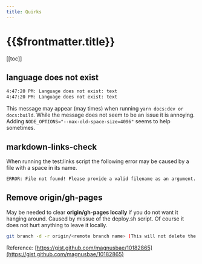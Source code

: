 ```yaml
---
title: Quirks
---
```


# {{$frontmatter.title}}

<TocHeader />
[[toc]]


## language does not exist



```bash
4:47:20 PM: Language does not exist: text
4:47:20 PM: Language does not exist: text
```

This message may appear (may times) when running `yarn docs:dev or docs:build`. While the message does not seem to be an issue it is annoying. Adding `NODE_OPTIONS="--max-old-space-size=4096"` seems to help sometimes.

## markdown-links-check

When running the test:links script the following error may be caused by a file with a space in its name.

```bash
ERROR: File not found! Please provide a valid filename as an argument.
```

## Remove origin/gh-pages

May be needed to clear **origin/gh-pages locally** if you do not want it hanging around. Caused by missue of the deploy.sh script. Of course it does not hurt anything to leave it locally.

```bash
git branch -d -r origin/<remote branch name> (This will not delete the branch on the remote repo!)
```

Reference: [https://gist.github.com/magnusbae/10182865](https://gist.github.com/magnusbae/10182865)
